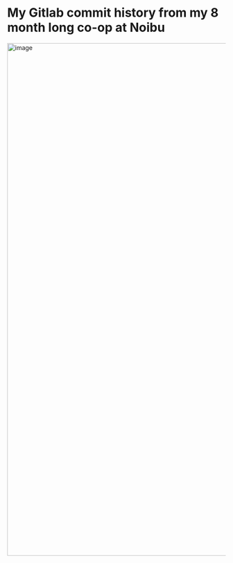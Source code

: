 # My Gitlab commit history from my 8 month long co-op at Noibu
<img width="1180" alt="image" src="https://github.com/user-attachments/assets/223a220f-0aad-49ad-8251-ca97a475b109">
